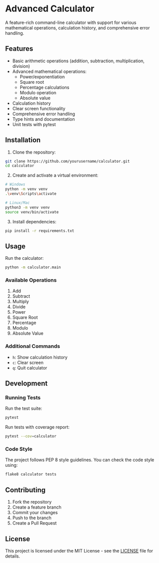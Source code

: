 # Advanced Calculator

A feature-rich command-line calculator with support for various mathematical operations, calculation history, and comprehensive error handling.

## Features

- Basic arithmetic operations (addition, subtraction, multiplication, division)
- Advanced mathematical operations:
  - Power/exponentiation
  - Square root
  - Percentage calculations
  - Modulo operation
  - Absolute value
- Calculation history
- Clear screen functionality
- Comprehensive error handling
- Type hints and documentation
- Unit tests with pytest

## Installation

1. Clone the repository:
```bash
git clone https://github.com/yourusername/calculator.git
cd calculator
```

2. Create and activate a virtual environment:
```bash
# Windows
python -m venv venv
.\venv\Scripts\activate

# Linux/Mac
python3 -m venv venv
source venv/bin/activate
```

3. Install dependencies:
```bash
pip install -r requirements.txt
```

## Usage

Run the calculator:
```bash
python -m calculator.main
```

### Available Operations

1. Add
2. Subtract
3. Multiply
4. Divide
5. Power
6. Square Root
7. Percentage
8. Modulo
9. Absolute Value

### Additional Commands

- `h`: Show calculation history
- `c`: Clear screen
- `q`: Quit calculator

## Development

### Running Tests

Run the test suite:
```bash
pytest
```

Run tests with coverage report:
```bash
pytest --cov=calculator
```

### Code Style

The project follows PEP 8 style guidelines. You can check the code style using:
```bash
flake8 calculator tests
```

## Contributing

1. Fork the repository
2. Create a feature branch
3. Commit your changes
4. Push to the branch
5. Create a Pull Request

## License

This project is licensed under the MIT License - see the [LICENSE](LICENSE) file for details.
